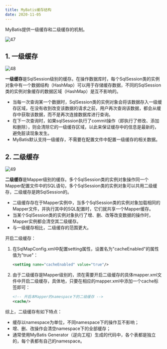 ```yaml
---
title: MyBatis缓存结构
date: 2020-11-05
---
```


MyBatis提供一级缓存和二级缓存的机制。

![47](https://figure-bed.chua-n.com/notebook/JavaWeb/MyBatis/47.png)

## 1. 一级缓存

![48](https://figure-bed.chua-n.com/notebook/JavaWeb/MyBatis/48.png)

**一级缓存**是SqlSession级别的缓存。在操作数据库时，每个SqlSession类的实例对象中有一个数据结构（HashMap）可以用于存储缓存数据，不同的SqlSession类的实例对象缓存的数据区域（HashMap）是互不影响的。

- 当每一次查询某一个数据时，SqlSession类的实例对象会将该数据存入一级缓存区域，在没有收到改变该数据的请求之前，用户再次查询该数据，都会从缓存中获取该数据，而不是再次连接数据库进行查询。
- 在下一次查询时，如果sqlSession执行了commit操作（即执行了修改、添加和删除），则会清除它的一级缓存区域，以此来保证缓存中的信息是最新的，避免脏读现象发生。
- MyBatis默认支持一级缓存，不需要在配置文件中配置一级缓存的相关数据。

## 2. 二级缓存

![49](https://figure-bed.chua-n.com/notebook/JavaWeb/MyBatis/49.png)

**二级缓存**是Mapper级别的缓存。多个SqlSession类的实例对象操作同一个Mapper配置文件中的SQL语句，多个SqlSession类的实例对象可以共用二级缓存，二级缓存是跨SqlSession的。

- 二级缓存存在于Mapper实例中，当多个SqlSession类的实例对象加载相同的Mapper文件，并执行其中的SQL配置时，它们就共享一个Mapper缓存。
- 当某个SqlSession类的实例对象执行了增、删、改等改变数据的操作时，Mapper实例都会清空其二级缓存。
- 与一级缓存相比，二级缓存的范围更大。

开启二级缓存：

1. 在SqlMapConfig.xml中配置setting属性，设置名为"cacheEnabled"的属性值为"true"：

    ```xml
    <setting name="cacheEnabled" value="true"/>
    ```

2. 由于二级缓存是Mapper级别的，须在需要开启二级缓存的具体mapper.xml文件中开启二级缓存，具体地，只要在相应的mapper.xml中添加一个cache标签即可：

    ```xml
    <!-- 开启本Mapper的namespace下的二级缓存 -->
    <cache/>
    ```

综上，二级缓存有如下特点：

- 缓存以namespace为单位，不同namespace下的操作互不影响；
- 增、删、改操作会清空namespace下的全部缓存；
- 通常使用MyBatis Generator（逆向工程）生成的代码中，各个表都是独立的，每个表都有自己的namespace。

